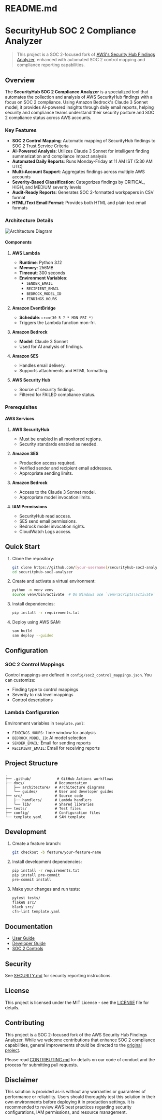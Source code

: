 # README.md

# SecurityHub SOC 2 Compliance Analyzer

> This project is a SOC 2-focused fork of [AWS's Security Hub Findings Analyzer](https://github.com/aws-samples/analyze-securityhub-findings-with-bedrock), enhanced with automated SOC 2 control mapping and compliance reporting capabilities.

## Overview

The **SecurityHub SOC 2 Compliance Analyzer** is a specialized tool that automates the collection and analysis of AWS SecurityHub findings with a focus on SOC 2 compliance. Using Amazon Bedrock's Claude 3 Sonnet model, it provides AI-powered insights through daily email reports, helping security and compliance teams understand their security posture and SOC 2 compliance status across AWS accounts.

### Key Features

- **SOC 2 Control Mapping**: Automatic mapping of SecurityHub findings to SOC 2 Trust Service Criteria
- **AI-Powered Analysis**: Utilizes Claude 3 Sonnet for intelligent finding summarization and compliance impact analysis
- **Automated Daily Reports**: Runs Monday-Friday at 11 AM IST (5:30 AM UTC)
- **Multi-Account Support**: Aggregates findings across multiple AWS accounts
- **Severity-Based Classification**: Categorizes findings by CRITICAL, HIGH, and MEDIUM severity levels
- **Audit-Ready Reports**: Generates SOC 2-formatted workpapers in CSV format
- **HTML/Text Email Format**: Provides both HTML and plain text email formats

### Architecture Details

![Architecture Diagram](docs/architecture/Architecture.png)

#### Components

1. **AWS Lambda**
   - **Runtime**: Python 3.12
   - **Memory**: 256MB
   - **Timeout**: 300 seconds
   - **Environment Variables**:
     - `SENDER_EMAIL`
     - `RECIPIENT_EMAIL`
     - `BEDROCK_MODEL_ID`
     - `FINDINGS_HOURS`

2. **Amazon EventBridge**
   - **Schedule**: `cron(30 5 ? * MON-FRI *)`
   - Triggers the Lambda function mon-fri.

3. **Amazon Bedrock**
   - **Model**: Claude 3 Sonnet
   - Used for AI analysis of findings.

4. **Amazon SES**
   - Handles email delivery.
   - Supports attachments and HTML formatting.

5. **AWS Security Hub**
   - Source of security findings.
   - Filtered for FAILED compliance status.

### Prerequisites

#### AWS Services

1. **AWS SecurityHub**
   - Must be enabled in all monitored regions.
   - Security standards enabled as needed.

2. **Amazon SES**
   - Production access required.
   - Verified sender and recipient email addresses.
   - Appropriate sending limits.

3. **Amazon Bedrock**
   - Access to the Claude 3 Sonnet model.
   - Appropriate model invocation limits.

4. **IAM Permissions**
   - SecurityHub read access.
   - SES send email permissions.
   - Bedrock model invocation rights.
   - CloudWatch Logs access.

## Quick Start

1. Clone the repository:
   ```bash
   git clone https://github.com/[your-username]/securityhub-soc2-analyzer.git
   cd securityhub-soc2-analyzer
   ```

2. Create and activate a virtual environment:
   ```bash
   python -m venv venv
   source venv/bin/activate  # On Windows use `venv\Scripts\activate`
   ```

3. Install dependencies:
   ```bash
   pip install -r requirements.txt
   ```

4. Deploy using AWS SAM:
   ```bash
   sam build
   sam deploy --guided
   ```

## Configuration

### SOC 2 Control Mappings

Control mappings are defined in `config/soc2_control_mappings.json`. You can customize:
- Finding type to control mappings
- Severity to risk level mappings
- Control descriptions

### Lambda Configuration

Environment variables in `template.yaml`:
- `FINDINGS_HOURS`: Time window for analysis
- `BEDROCK_MODEL_ID`: AI model selection
- `SENDER_EMAIL`: Email for sending reports
- `RECIPIENT_EMAIL`: Email for receiving reports

## Project Structure

```
.
├── .github/            # GitHub Actions workflows
├── docs/              # Documentation
│   ├── architecture/  # Architecture diagrams
│   └── guides/        # User and developer guides
├── src/               # Source code
│   ├── handlers/      # Lambda handlers
│   └── lib/           # Shared libraries
├── tests/             # Test files
├── config/            # Configuration files
└── template.yaml      # SAM template
```

## Development

1. Create a feature branch:
   ```bash
   git checkout -b feature/your-feature-name
   ```

2. Install development dependencies:
   ```bash
   pip install -r requirements.txt
   pip install pre-commit
   pre-commit install
   ```

3. Make your changes and run tests:
   ```bash
   pytest tests/
   flake8 src/
   black src/
   cfn-lint template.yaml
   ```

## Documentation

- [User Guide](docs/guides/user-guide.md)
- [Developer Guide](docs/guides/developer-guide.md)
- [SOC 2 Controls](docs/guides/soc2-controls.md)

## Security

See [SECURITY.md](SECURITY.md) for security reporting instructions.

## License

This project is licensed under the MIT License - see the [LICENSE](LICENSE) file for details.

## Contributing

This project is a SOC 2-focused fork of the AWS Security Hub Findings Analyzer. While we welcome contributions that enhance SOC 2 compliance capabilities, general improvements should be directed to the [original project](https://github.com/aws-samples/analyze-securityhub-findings-with-bedrock).

Please read [CONTRIBUTING.md](CONTRIBUTING.md) for details on our code of conduct and the process for submitting pull requests.

## Disclaimer

This solution is provided as-is without any warranties or guarantees of performance or reliability. Users should thoroughly test this solution in their own environments before deploying it in production settings. It is recommended to review AWS best practices regarding security configurations, IAM permissions, and resource management.



